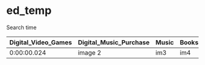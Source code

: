 # ed_temp

Search time

|Digital_Video_Games|Digital_Music_Purchase |Music |Books|
|------------|-------------|--|--|
|0:00:00.024| image 2 |im3 | im4|
